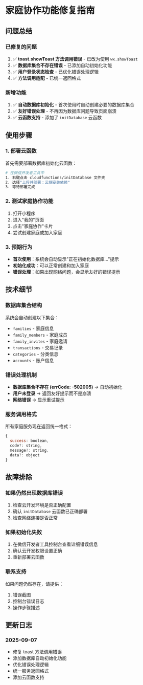 # 家庭协作功能修复指南

## 问题总结

### 已修复的问题
1. ✅ **toast.showToast 方法调用错误** - 已改为使用 `wx.showToast`
2. ✅ **数据库集合不存在错误** - 已添加自动初始化功能
3. ✅ **用户登录状态检查** - 已优化错误处理逻辑
4. ✅ **方法调用适配** - 已统一返回格式

### 新增功能
1. ✅ **自动数据库初始化** - 首次使用时自动创建必要的数据库集合
2. ✅ **友好错误处理** - 不再因为数据库问题导致页面崩溃
3. ✅ **云函数支持** - 添加了 `initDatabase` 云函数

## 使用步骤

### 1. 部署云函数
首先需要部署数据库初始化云函数：

```bash
# 在微信开发者工具中
1. 右键点击 cloudfunctions/initDatabase 文件夹
2. 选择"上传并部署：云端安装依赖"
3. 等待部署完成
```

### 2. 测试家庭协作功能
1. 打开小程序
2. 进入"我的"页面
3. 点击"家庭协作"卡片
4. 尝试创建家庭或加入家庭

### 3. 预期行为
- **首次使用**：系统会自动显示"正在初始化数据库..."提示
- **初始化成功**：可以正常创建和加入家庭
- **错误处理**：如果出现网络问题，会显示友好的错误提示

## 技术细节

### 数据库集合结构
系统会自动创建以下集合：
- `families` - 家庭信息
- `family_members` - 家庭成员
- `family_invites` - 家庭邀请
- `transactions` - 交易记录
- `categories` - 分类信息
- `accounts` - 账户信息

### 错误处理机制
- **数据库集合不存在 (errCode: -502005)** → 自动初始化
- **用户未登录** → 返回友好提示而不是崩溃
- **网络错误** → 显示重试提示

### 服务调用格式
所有家庭服务现在返回统一格式：
```javascript
{
  success: boolean,
  code?: string,
  message?: string,
  data?: object
}
```

## 故障排除

### 如果仍然出现数据库错误
1. 检查云开发环境是否正确配置
2. 确认 `initDatabase` 云函数已正确部署
3. 检查网络连接是否正常

### 如果初始化失败
1. 在微信开发者工具控制台查看详细错误信息
2. 确认云开发权限设置正确
3. 重新部署云函数

### 联系支持
如果问题仍然存在，请提供：
1. 错误截图
2. 控制台错误日志
3. 操作步骤描述

## 更新日志

### 2025-09-07
- 修复 toast 方法调用错误
- 添加数据库自动初始化功能
- 优化错误处理逻辑
- 统一服务返回格式
- 添加云函数支持